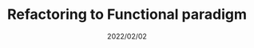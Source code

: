 ---
title: 'Refactoring to Functional paradigm'
date: '2022/02/02'
excerpt: 'Dotchaining the non-dotchainable in Node JS'
---